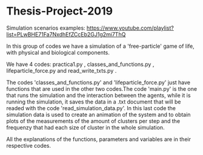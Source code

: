 # Thesis-Project-2019

Simulation scenarios examples: https://www.youtube.com/playlist?list=PLwBHE71Fa7NxdhEfZCcEb2GJ1g2mi7ThQ

In this group of codes we have a simulation of a 'free-particle' game of life, with physical and biological components.

We have 4 codes: practica1.py , classes_and_functions.py , lifeparticle_force.py and read_write_txts.py .

The codes 'classes_and_functions.py' and 'lifeparticle_force.py' just have functions that are used in the other two codes.The code 'main.py' is the one that runs the simulation and the interaction between the agents, while it is running the simulation, it saves the data in a .txt document that will be readed with the code 'read_simulation_data.py'. In this last code the simulation data is used to create an animation of the system and to obtain plots of the measurements of the amount of clusters per step and the frequenzy that had each size of cluster in the whole simulation.

All the explanations of the functions, parameters and variables are in their respective codes.
